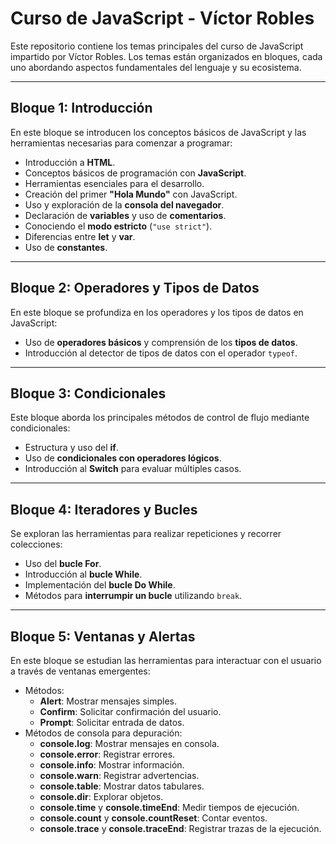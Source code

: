 # Curso de JavaScript - Víctor Robles

Este repositorio contiene los temas principales del curso de JavaScript impartido por Víctor Robles. Los temas están organizados en bloques, cada uno abordando aspectos fundamentales del lenguaje y su ecosistema.

---

## Bloque 1: Introducción
En este bloque se introducen los conceptos básicos de JavaScript y las herramientas necesarias para comenzar a programar:
- Introducción a **HTML**.
- Conceptos básicos de programación con **JavaScript**.
- Herramientas esenciales para el desarrollo.
- Creación del primer **"Hola Mundo"** con JavaScript.
- Uso y exploración de la **consola del navegador**.
- Declaración de **variables** y uso de **comentarios**.
- Conociendo el **modo estricto** (`"use strict"`).
- Diferencias entre **let** y **var**.
- Uso de **constantes**.

---

## Bloque 2: Operadores y Tipos de Datos
En este bloque se profundiza en los operadores y los tipos de datos en JavaScript:
- Uso de **operadores básicos** y comprensión de los **tipos de datos**.
- Introducción al detector de tipos de datos con el operador `typeof`.

---

## Bloque 3: Condicionales
Este bloque aborda los principales métodos de control de flujo mediante condicionales:
- Estructura y uso del **if**.
- Uso de **condicionales con operadores lógicos**.
- Introducción al **Switch** para evaluar múltiples casos.

---

## Bloque 4: Iteradores y Bucles
Se exploran las herramientas para realizar repeticiones y recorrer colecciones:
- Uso del **bucle For**.
- Introducción al **bucle While**.
- Implementación del **bucle Do While**.
- Métodos para **interrumpir un bucle** utilizando `break`.

---

## Bloque 5: Ventanas y Alertas
En este bloque se estudian las herramientas para interactuar con el usuario a través de ventanas emergentes:
- Métodos:
  - **Alert**: Mostrar mensajes simples.
  - **Confirm**: Solicitar confirmación del usuario.
  - **Prompt**: Solicitar entrada de datos.
- Métodos de consola para depuración:
  - **console.log**: Mostrar mensajes en consola.
  - **console.error**: Registrar errores.
  - **console.info**: Mostrar información.
  - **console.warn**: Registrar advertencias.
  - **console.table**: Mostrar datos tabulares.
  - **console.dir**: Explorar objetos.
  - **console.time** y **console.timeEnd**: Medir tiempos de ejecución.
  - **console.count** y **console.countReset**: Contar eventos.
  - **console.trace** y **console.traceEnd**: Registrar trazas de la ejecución.
